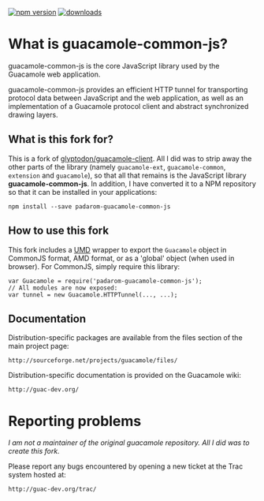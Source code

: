 [![npm version](https://img.shields.io/npm/v/padarom-guacamole-common-js.svg)](https://www.npmjs.com/package/padarom-guacamole-common-js) [![downloads](https://img.shields.io/npm/dt/padarom-guacamole-common-js.svg)](https://www.npmjs.com/package/padarom-guacamole-common-js)

# What is guacamole-common-js?

guacamole-common-js is the core JavaScript library used by the Guacamole web
application.

guacamole-common-js provides an efficient HTTP tunnel for transporting
protocol data between JavaScript and the web application, as well as an
implementation of a Guacamole protocol client and abstract synchronized
drawing layers. 

## What is this fork for?

This is a fork of [glyptodon/guacamole-client](https://github.com/glyptodon/guacamole-client). All I did was to strip away the other
parts of the library (namely `guacamole-ext`, `guacamole-common`, `extension` and `guacamole`), so that all that remains is the JavaScript
library __guacamole-common-js__. In addition, I have converted it to a NPM repository so that it can be installed in your applications:

```
npm install --save padarom-guacamole-common-js
```

## How to use this fork

This fork includes a [UMD](https://github.com/umdjs/umd) wrapper to export the `Guacamole` object
 in CommonJS format, AMD format, or as a 'global' object (when used in browser).  For CommonJS, 
 simply require this library:
 
```
var Guacamole = require('padarom-guacamole-common-js');
// All modules are now exposed:
var tunnel = new Guacamole.HTTPTunnel(..., ...);
```

## Documentation
Distribution-specific packages are available from the files section of the main
project page:
 
    http://sourceforge.net/projects/guacamole/files/

Distribution-specific documentation is provided on the Guacamole wiki:

    http://guac-dev.org/

# Reporting problems

_I am not a maintainer of the original guacamole repository. All I did was to create this fork._

Please report any bugs encountered by opening a new ticket at the Trac system hosted at:
    
    http://guac-dev.org/trac/

